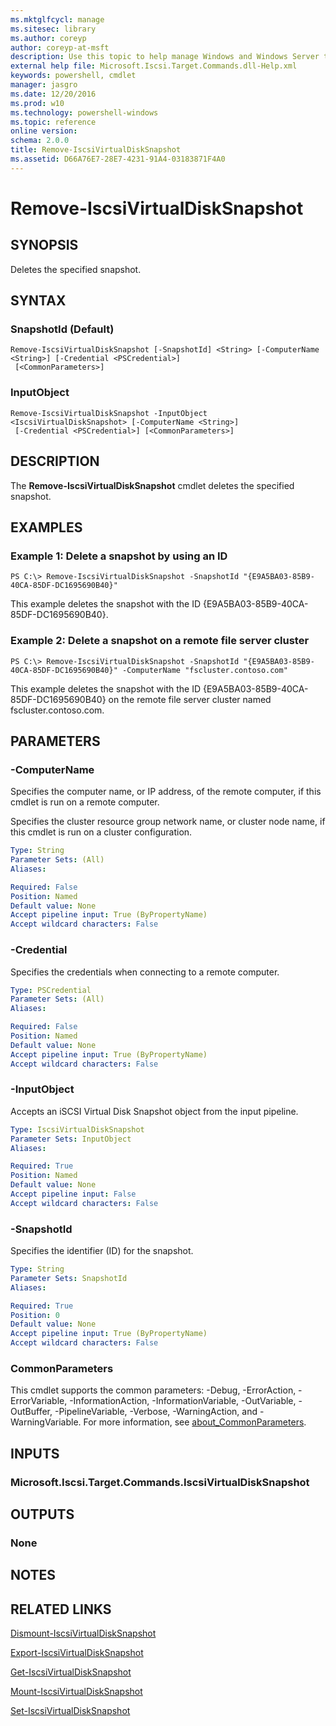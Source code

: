 ```yaml
---
ms.mktglfcycl: manage
ms.sitesec: library
ms.author: coreyp
author: coreyp-at-msft
description: Use this topic to help manage Windows and Windows Server technologies with Windows PowerShell.
external help file: Microsoft.Iscsi.Target.Commands.dll-Help.xml
keywords: powershell, cmdlet
manager: jasgro
ms.date: 12/20/2016
ms.prod: w10
ms.technology: powershell-windows
ms.topic: reference
online version: 
schema: 2.0.0
title: Remove-IscsiVirtualDiskSnapshot
ms.assetid: D66A76E7-28E7-4231-91A4-03183871F4A0
---
```


# Remove-IscsiVirtualDiskSnapshot

## SYNOPSIS
Deletes the specified snapshot.

## SYNTAX

### SnapshotId (Default)
```
Remove-IscsiVirtualDiskSnapshot [-SnapshotId] <String> [-ComputerName <String>] [-Credential <PSCredential>]
 [<CommonParameters>]
```

### InputObject
```
Remove-IscsiVirtualDiskSnapshot -InputObject <IscsiVirtualDiskSnapshot> [-ComputerName <String>]
 [-Credential <PSCredential>] [<CommonParameters>]
```

## DESCRIPTION
The **Remove-IscsiVirtualDiskSnapshot** cmdlet deletes the specified snapshot.

## EXAMPLES

### Example 1: Delete a snapshot by using an ID
```
PS C:\> Remove-IscsiVirtualDiskSnapshot -SnapshotId "{E9A5BA03-85B9-40CA-85DF-DC1695690B40}"
```

This example deletes the snapshot with the ID {E9A5BA03-85B9-40CA-85DF-DC1695690B40}.

### Example 2: Delete a snapshot on a remote file server cluster
```
PS C:\> Remove-IscsiVirtualDiskSnapshot -SnapshotId "{E9A5BA03-85B9-40CA-85DF-DC1695690B40}" -ComputerName "fscluster.contoso.com"
```

This example deletes the snapshot with the ID {E9A5BA03-85B9-40CA-85DF-DC1695690B40} on the remote file server cluster named fscluster.contoso.com.

## PARAMETERS

### -ComputerName
Specifies the computer name, or IP address, of the remote computer, if this cmdlet is run on a remote computer.

Specifies the cluster resource group network name, or cluster node name, if this cmdlet is run on a cluster configuration.

```yaml
Type: String
Parameter Sets: (All)
Aliases: 

Required: False
Position: Named
Default value: None
Accept pipeline input: True (ByPropertyName)
Accept wildcard characters: False
```

### -Credential
Specifies the credentials when connecting to a remote computer.

```yaml
Type: PSCredential
Parameter Sets: (All)
Aliases: 

Required: False
Position: Named
Default value: None
Accept pipeline input: True (ByPropertyName)
Accept wildcard characters: False
```

### -InputObject
Accepts an iSCSI Virtual Disk Snapshot object from the input pipeline.

```yaml
Type: IscsiVirtualDiskSnapshot
Parameter Sets: InputObject
Aliases: 

Required: True
Position: Named
Default value: None
Accept pipeline input: False
Accept wildcard characters: False
```

### -SnapshotId
Specifies the identifier (ID) for the snapshot.

```yaml
Type: String
Parameter Sets: SnapshotId
Aliases: 

Required: True
Position: 0
Default value: None
Accept pipeline input: True (ByPropertyName)
Accept wildcard characters: False
```

### CommonParameters
This cmdlet supports the common parameters: -Debug, -ErrorAction, -ErrorVariable, -InformationAction, -InformationVariable, -OutVariable, -OutBuffer, -PipelineVariable, -Verbose, -WarningAction, and -WarningVariable. For more information, see [about_CommonParameters](http://go.microsoft.com/fwlink/?LinkID=113216).

## INPUTS

### Microsoft.Iscsi.Target.Commands.IscsiVirtualDiskSnapshot

## OUTPUTS

### None

## NOTES

## RELATED LINKS

[Dismount-IscsiVirtualDiskSnapshot](./dismount-iscsivirtualdisksnapshot.md)

[Export-IscsiVirtualDiskSnapshot](./export-iscsivirtualdisksnapshot.md)

[Get-IscsiVirtualDiskSnapshot](./get-iscsivirtualdisksnapshot.md)

[Mount-IscsiVirtualDiskSnapshot](./mount-iscsivirtualdisksnapshot.md)

[Set-IscsiVirtualDiskSnapshot](./set-iscsivirtualdisksnapshot.md)



